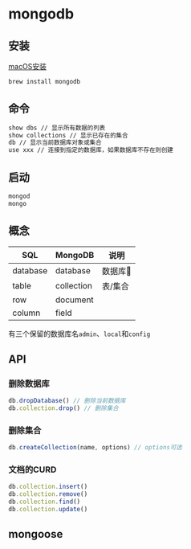 # mongodb

## 安装

[macOS安装](https://docs.mongodb.com/manual/tutorial/install-mongodb-on-os-x/)

```sh
brew install mongodb
```

## 命令

```sh
show dbs // 显示所有数据的列表
show collections // 显示已存在的集合
db // 显示当前数据库对象或集合
use xxx // 连接到指定的数据库，如果数据库不存在则创建
```

## 启动

```sh
mongod
mongo
```

## 概念

SQL|MongoDB|说明
---|---|---
database|database|数据库
table|collection|表/集合
row|document|
column|field|

有三个保留的数据库名`admin`、`local`和`config`

## API

### 删除数据库

```js
db.dropDatabase() // 删除当前数据库
db.collection.drop() // 删除集合
```

### 删除集合

```js
db.createCollection(name, options) // options可选
```

### 文档的CURD

```js
db.collection.insert()
db.collection.remove()
db.collection.find()
db.collection.update()
```

## mongoose
